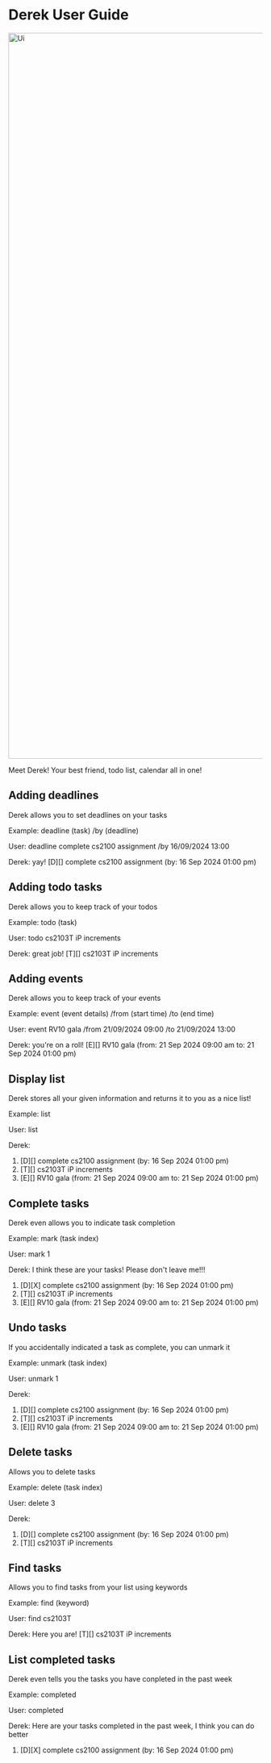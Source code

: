 # Derek User Guide

<img width="1440" alt="Ui" src="https://github.com/user-attachments/assets/f7e32e23-f968-4221-b473-79a6a937d550">

Meet Derek! Your best friend, todo list, calendar all in one!  

## Adding deadlines

Derek allows you to set deadlines on your tasks

Example: deadline (task) /by (deadline)

User:
deadline complete cs2100 assignment /by 16/09/2024 13:00

Derek:
yay!
[D][] complete cs2100 assignment (by: 16 Sep 2024 01:00 pm)

## Adding todo tasks

Derek allows you to keep track of your todos

Example: todo (task)

User:
todo cs2103T iP increments

Derek:
great job!
[T][] cs2103T iP increments



## Adding events

Derek allows you to keep track of your events

Example: event (event details) /from (start time) /to (end time)

User:
event RV10 gala /from 21/09/2024 09:00 /to 21/09/2024 13:00

Derek:
you're on a roll!
[E][] RV10 gala (from: 21 Sep 2024 09:00 am to: 21 Sep 2024 01:00 pm)

## Display list

Derek stores all your given information and returns it to you as a nice list!

Example: list

User:
list

Derek:
1. [D][] complete cs2100 assignment (by: 16 Sep 2024 01:00 pm)
2. [T][] cs2103T iP increments
3. [E][] RV10 gala (from: 21 Sep 2024 09:00 am to: 21 Sep 2024 01:00 pm)

## Complete tasks

Derek even allows you to indicate task completion

Example: mark (task index)

User:
mark 1

Derek:
I think these are your tasks! Please don't leave me!!!
1. [D][X] complete cs2100 assignment (by: 16 Sep 2024 01:00 pm)
2. [T][] cs2103T iP increments
3. [E][] RV10 gala (from: 21 Sep 2024 09:00 am to: 21 Sep 2024 01:00 pm)


## Undo tasks

If you accidentally indicated a task as complete, you can unmark it

Example: unmark (task index)

User:
unmark 1

Derek:
1. [D][] complete cs2100 assignment (by: 16 Sep 2024 01:00 pm)
2. [T][] cs2103T iP increments
3. [E][] RV10 gala (from: 21 Sep 2024 09:00 am to: 21 Sep 2024 01:00 pm)

## Delete tasks

Allows you to delete tasks

Example: delete (task index)

User: 
delete 3

Derek:
1. [D][] complete cs2100 assignment (by: 16 Sep 2024 01:00 pm)
2. [T][] cs2103T iP increments


## Find tasks

Allows you to find tasks from your list using keywords

Example: find (keyword)

User:
find cs2103T

Derek:
Here you are! 
[T][] cs2103T iP increments

## List completed tasks

Derek even tells you the tasks you have conpleted in the past week 

Example: completed

User:
completed

Derek:
Here are your tasks completed in the past week, I think you can do better
1. [D][X] complete cs2100 assignment (by: 16 Sep 2024 01:00 pm)


